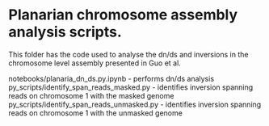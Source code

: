 # Planarian chromosome assembly analysis scripts.

This folder has the code used to analyse the dn/ds and inversions in
the chromosome level assembly presented in Guo et al.

notebooks/planaria\_dn\_ds.py.ipynb - performs dn/ds analysis
py\_scripts/identify\_span\_reads\_masked.py - identifies inversion spanning reads on chromosome 1 with the masked genome   
py\_scripts/identify\_span\_reads\_unmasked.py - identifies inversion spanning reads on chromosome 1 with the unmasked genome   

